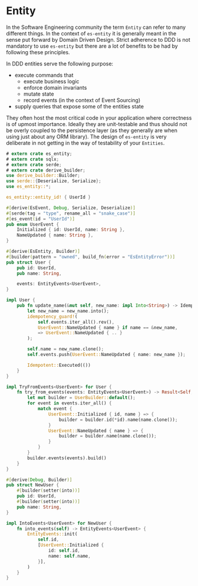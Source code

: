 # Entity

In the Software Engineering community the term `Entity` can refer to many different things.
In the context of `es-entity` it is generally meant in the sense put forward by Domain Driven Design.
Strict adherence to DDD is not mandatory to use `es-entity` but there are a lot of benefits to be had by following these principles.

In DDD entities serve the following purpose:
- execute commands that
  - execute business logic
  - enforce domain invariants
  - mutate state
  - record events (in the context of Event Sourcing)
- supply queries that expose some of the entities state

They often host the most critical code in your application where correctness is of upmost importance.
Ideally they are unit-testable and thus should not be overly coupled to the persistence layer (as they generally are when using just about any ORM library).
The design of `es-entity` is very deliberate in not getting in the way of testability of your `Entities`.

```rust
# extern crate es_entity;
# extern crate sqlx;
# extern crate serde;
# extern crate derive_builder;
use derive_builder::Builder;
use serde::{Deserialize, Serialize};
use es_entity::*;

es_entity::entity_id! { UserId }

#[derive(EsEvent, Debug, Serialize, Deserialize)]
#[serde(tag = "type", rename_all = "snake_case")]
#[es_event(id = "UserId")]
pub enum UserEvent {
    Initialized { id: UserId, name: String },
    NameUpdated { name: String },
}

#[derive(EsEntity, Builder)]
#[builder(pattern = "owned", build_fn(error = "EsEntityError"))]
pub struct User {
    pub id: UserId,
    pub name: String,

    events: EntityEvents<UserEvent>,
}

impl User {
    pub fn update_name(&mut self, new_name: impl Into<String>) -> Idempotent<()> {
        let new_name = new_name.into();
        idempotency_guard!(
            self.events.iter_all().rev(),
            UserEvent::NameUpdated { name } if name == &new_name,
            => UserEvent::NameUpdated { .. }
        );

        self.name = new_name.clone();
        self.events.push(UserEvent::NameUpdated { name: new_name });

        Idempotent::Executed(())
    }
}

impl TryFromEvents<UserEvent> for User {
    fn try_from_events(events: EntityEvents<UserEvent>) -> Result<Self, EsEntityError> {
        let mut builder = UserBuilder::default();
        for event in events.iter_all() {
            match event {
                UserEvent::Initialized { id, name } => {
                    builder = builder.id(*id).name(name.clone());
                }
                UserEvent::NameUpdated { name } => {
                    builder = builder.name(name.clone());
                }
            }
        }
        builder.events(events).build()
    }
}

#[derive(Debug, Builder)]
pub struct NewUser {
    #[builder(setter(into))]
    pub id: UserId,
    #[builder(setter(into))]
    pub name: String,
}

impl IntoEvents<UserEvent> for NewUser {
    fn into_events(self) -> EntityEvents<UserEvent> {
        EntityEvents::init(
            self.id,
            [UserEvent::Initialized {
                id: self.id,
                name: self.name,
            }],
        )
    }
}
```

